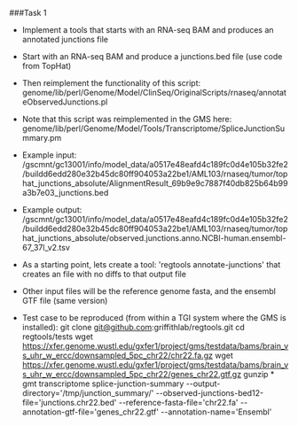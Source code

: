 ###Task 1
- Implement a tools that starts with an RNA-seq BAM and produces an annotated junctions file
- Start with an RNA-seq BAM and produce a junctions.bed file (use code from TopHat)
- Then reimplement the functionality of this script: genome/lib/perl/Genome/Model/ClinSeq/OriginalScripts/rnaseq/annotateObservedJunctions.pl
- Note that this script was reimplemented in the GMS here:
  genome/lib/perl/Genome/Model/Tools/Transcriptome/SpliceJunctionSummary.pm

- Example input: /gscmnt/gc13001/info/model_data/a0517e48eafd4c189fc0d4e105b32fe2/buildd6edd280e32b45dc80ff904053a22be1/AML103/rnaseq/tumor/tophat_junctions_absolute/AlignmentResult_69b9e9c7887f40db825b64b99a3b7e03_junctions.bed
- Example output: /gscmnt/gc13001/info/model_data/a0517e48eafd4c189fc0d4e105b32fe2/buildd6edd280e32b45dc80ff904053a22be1/AML103/rnaseq/tumor/tophat_junctions_absolute/observed.junctions.anno.NCBI-human.ensembl-67_37l_v2.tsv
- As a starting point, lets create a tool: 'regtools annotate-junctions' that creates an file with no diffs to that output file
- Other input files will be the reference genome fasta, and the ensembl GTF file (same version)

- Test case to be reproduced (from within a TGI system where the GMS is installed):
git clone git@github.com:griffithlab/regtools.git
cd regtools/tests
wget https://xfer.genome.wustl.edu/gxfer1/project/gms/testdata/bams/brain_vs_uhr_w_ercc/downsampled_5pc_chr22/chr22.fa.gz
wget https://xfer.genome.wustl.edu/gxfer1/project/gms/testdata/bams/brain_vs_uhr_w_ercc/downsampled_5pc_chr22/genes_chr22.gtf.gz
gunzip *
gmt transcriptome splice-junction-summary --output-directory='/tmp/junction_summary/' --observed-junctions-bed12-file='junctions.chr22.bed' --reference-fasta-file='chr22.fa' --annotation-gtf-file='genes_chr22.gtf' --annotation-name='Ensembl'

